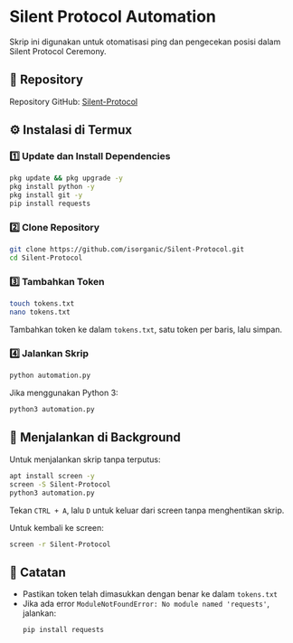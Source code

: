 # Silent Protocol Automation

Skrip ini digunakan untuk otomatisasi ping dan pengecekan posisi dalam Silent Protocol Ceremony.

## 📌 Repository
Repository GitHub: [Silent-Protocol](https://github.com/isorganic/Silent-Protocol)

## ⚙️ Instalasi di Termux

### 1️⃣ Update dan Install Dependencies
```bash
pkg update && pkg upgrade -y
pkg install python -y
pkg install git -y
pip install requests
```

### 2️⃣ Clone Repository
```bash
git clone https://github.com/isorganic/Silent-Protocol.git
cd Silent-Protocol
```

### 3️⃣ Tambahkan Token
```bash
touch tokens.txt
nano tokens.txt
```
Tambahkan token ke dalam `tokens.txt`, satu token per baris, lalu simpan.

### 4️⃣ Jalankan Skrip
```bash
python automation.py
```
Jika menggunakan Python 3:
```bash
python3 automation.py
```

## 🚀 Menjalankan di Background
Untuk menjalankan skrip tanpa terputus:
```bash
apt install screen -y
screen -S Silent-Protocol
python3 automation.py
```
Tekan `CTRL + A`, lalu `D` untuk keluar dari screen tanpa menghentikan skrip.

Untuk kembali ke screen:
```bash
screen -r Silent-Protocol
```

## 📌 Catatan
- Pastikan token telah dimasukkan dengan benar ke dalam `tokens.txt`
- Jika ada error `ModuleNotFoundError: No module named 'requests'`, jalankan:
  ```bash
  pip install requests
  ```

